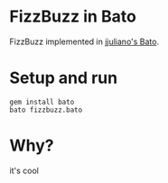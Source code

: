 # FizzBuzz in Bato

FizzBuzz implemented in [jjuliano's Bato](https://github.com/jjuliano/bato).

# Setup and run

```
gem install bato
bato fizzbuzz.bato
```

# Why?

it's cool
